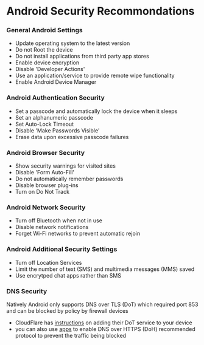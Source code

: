 # Android Security Recommondations

### General Android Settings 	 	 
- Update operating system to the latest version
- Do not Root the device
- Do not install applications from third party app stores
- Enable device encryption
- Disable 'Developer Actions'
- Use an application/service to provide remote wipe functionality
- Enable Android Device Manager

###  Android Authentication Security
- Set a passcode and automatically lock the device when it sleeps
- Set an alphanumeric passcode
- Set Auto-Lock Timeout
- Disable 'Make Passwords Visible'
- Erase data upon excessive passcode failures

###  Android Browser Security
- Show security warnings for visited sites
- Disable 'Form Auto-Fill'
- Do not automatically remember passwords
- Disable browser plug-ins
- Turn on Do Not Track

###  Android Network Security
- Turn off Bluetooth when not in use
- Disable network notifications
- Forget Wi-Fi networks to prevent automatic rejoin

###  Android Additional Security Settings
- Turn off Location Services
- Limit the number of text (SMS) and multimedia messages (MMS) saved 
- Use encrytped chat apps rather than SMS


### DNS Security
Natively Android only supports DNS over TLS (DoT) which required port 853 and can be blocked by policy by firewall devices
- CloudFlare has [instructions](https://blog.cloudflare.com/enable-private-dns-with-1-1-1-1-on-android-9-pie/) on adding their DoT service to your device
- you can also use [apps](https://play.google.com/store/apps/details?id=com.frostnerd.smokescreen) to enable DNS over HTTPS (DoH) recommended protocol to prevent the traffic being blocked

